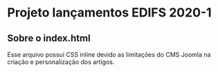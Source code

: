 # Projeto lançamentos EDIFS 2020-1


## Sobre o index.html

Esse arquivo possui CSS inline devido as limitações do CMS Joomla na criação e personalização dos artigos.
